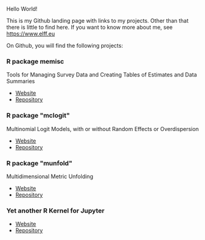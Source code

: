 Hello World! 

This is my Github landing page with links to my projects. Other than that there is little to find here. If you want to know more about me, see https://www.elff.eu

On Github, you will find the following projects:

### R package memisc
Tools for Managing Survey Data and Creating Tables of Estimates and Data Summaries
- [Website](https://melff.github.io/memisc/)
- [Repository](https://github.com/melff/memisc/)

### R package "mclogit"
Multinomial Logit Models, with or without Random Effects or Overdispersion
- [Website](https://melff.github.io/mclogit/)
- [Repository](https://github.com/melff/mclogit/)

### R package "munfold"
Multidimensional Metric Unfolding
- [Website](https://melff.github.io/munfold/)
- [Repository](https://github.com/melff/munfold/)

### Yet another R Kernel for Jupyter
- [Website](https://melff.github.io/RKernel/)
- [Repository](https://github.com/melff/RKernel/)

